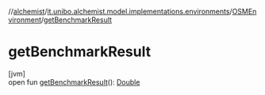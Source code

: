 //[alchemist](../../../index.md)/[it.unibo.alchemist.model.implementations.environments](../index.md)/[OSMEnvironment](index.md)/[getBenchmarkResult](get-benchmark-result.md)

# getBenchmarkResult

[jvm]\
open fun [getBenchmarkResult](get-benchmark-result.md)(): [Double](https://kotlinlang.org/api/latest/jvm/stdlib/kotlin/-double/index.html)
